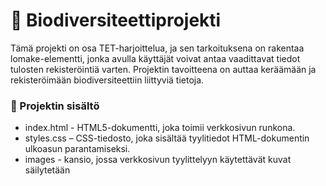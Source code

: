 # 🌿 Biodiversiteettiprojekti
Tämä projekti on osa TET-harjoittelua, ja sen tarkoituksena on rakentaa lomake-elementti, jonka avulla käyttäjät voivat antaa vaadittavat tiedot tulosten rekisteröintiä varten. Projektin tavoitteena on auttaa keräämään ja rekisteröimään biodiversiteettiin liittyviä tietoja.  
### 📂 Projektin sisältö
- index.html - HTML5-dokumentti, joka toimii verkkosivun runkona.
- styles.css – CSS-tiedosto, joka sisältää tyylitiedot HTML-dokumentin ulkoasun parantamiseksi.
- images - kansio, jossa verkkosivun tyylittelyyn käytettävät kuvat säilytetään
